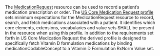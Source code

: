 The [MedicationRequest](http://hl7.org/fhir/R4/medicationrequest.html) resource can be used to record a patient’s medication prescription or order. The [US Core Medication Request profile](https://www.hl7.org/fhir/us/core/StructureDefinition-us-core-medicationrequest.html) sets minimum expectations for the MedicationRequest resource to record, search, and fetch medications associated with a patient. It identifies which core elements, extensions, vocabularies and value sets SHALL be present in the resource when using this profile. In addition to the requirements set forth in US Core Medication Request the derived profile is designed to specifically fetch Vitamin D formulation medications by binding medicationCodableConcept to a Vitamin D Formulation RxNorm Value set.